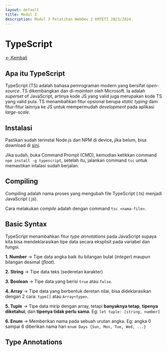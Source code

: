 ```yaml
---
layout: default
title: Modul 3
description: Modul 3 Pelatihan WebDev 2 KMTETI 2023/2024.
---
```


# **TypeScript**

[← Kembali](./)

## **Apa itu TypeScript**
TypeScript (TS) adalah bahasa pemrograman modern yang bersifat _open-source_. TS dikembangkan dan di-_maintain_ oleh Microsoft. Ia adalah _superset_ of JavaScript, artinya kode JS yang valid juga merupakan kode TS yang valid pula. TS menambahkan fitur opsional berupa _static typing_ dam fitur-fitur lainnya ke JS untuk mempermudah _development_ pada aplikasi _large-scale_.

## **Instalasi**
Pastikan sudah terinstal Node.js dan NPM di device, jika belum, bisa download di [sini](https://nodejs.org/en/download).

Jika sudah, buka Command Prompt (CMD), kemudian ketikkan command `npm install -g typescript`, setelah itu, jalankan command `tsc` untuk memastikan intalasi sudah berjalan.

## **Compiling**
_Compiling_ adalah nama proses yang mengubah file TypeScript (.ts) menjadi JavaScript (.js).

Cara melakukan _compile_ adalah dengan command `tsc <nama-file>`.

## **Basic Syntax**
TypeScript menambahkan fitur _type annotations_ pada JavaScript supaya kita bisa mendeklarasikan tipe data secara eksplisit pada variabel dan fungsi.

**1. Number** → Tipe data angka baik itu bilangan bulat (_integer_) maupun bilangan desimal (_float_).

**2. String** → Tipe data teks (sederetan karakter)

**3. Boolean** → Tipe data yang berisi `true` atau `false`.

**4. Array** → Tipe data yang berbentuk deretan nilai, bisa dideklarasikan dengan 2 cara:  `type[]` atau `Array<type>`.

**5. Tuple** → Tipe data mirip dengan array, tetapi **banyaknya tetap**, **tipenya diketahui**, dan **tipenya tidak perlu sama**. Eg: `let tuple: [string, number]`

**6. Enum** → Memberikan nama pada sebuah urutan angka. Eg: angka 0 sampai 6 diberikan nama hari `enum Days {Sun, Mon, Tue, Wed, ...}`

## **Type Annotations**